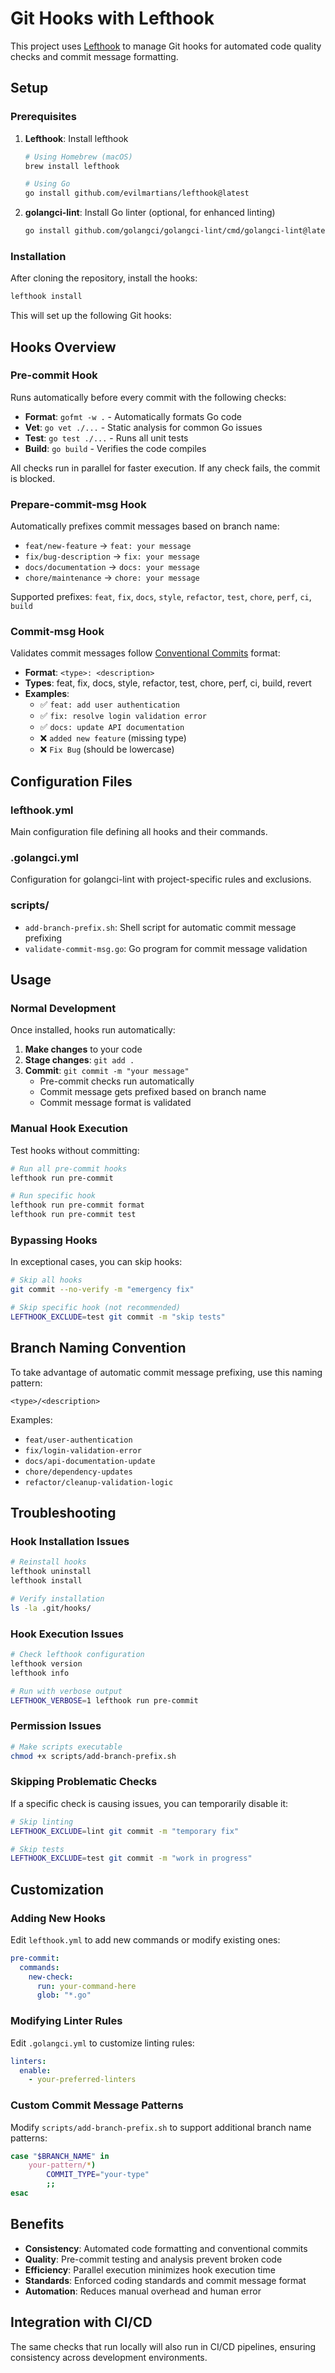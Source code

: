# Git Hooks with Lefthook

This project uses [Lefthook](https://github.com/evilmartians/lefthook) to manage Git hooks for automated code quality checks and commit message formatting.

## Setup

### Prerequisites

1. **Lefthook**: Install lefthook
   ```bash
   # Using Homebrew (macOS)
   brew install lefthook
   
   # Using Go
   go install github.com/evilmartians/lefthook@latest
   ```

2. **golangci-lint**: Install Go linter (optional, for enhanced linting)
   ```bash
   go install github.com/golangci/golangci-lint/cmd/golangci-lint@latest
   ```

### Installation

After cloning the repository, install the hooks:

```bash
lefthook install
```

This will set up the following Git hooks:

## Hooks Overview

### Pre-commit Hook

Runs automatically before every commit with the following checks:

- **Format**: `gofmt -w .` - Automatically formats Go code
- **Vet**: `go vet ./...` - Static analysis for common Go issues  
- **Test**: `go test ./...` - Runs all unit tests
- **Build**: `go build` - Verifies the code compiles

All checks run in parallel for faster execution. If any check fails, the commit is blocked.

### Prepare-commit-msg Hook

Automatically prefixes commit messages based on branch name:

- `feat/new-feature` → `feat: your message`
- `fix/bug-description` → `fix: your message`
- `docs/documentation` → `docs: your message`
- `chore/maintenance` → `chore: your message`

Supported prefixes: `feat`, `fix`, `docs`, `style`, `refactor`, `test`, `chore`, `perf`, `ci`, `build`

### Commit-msg Hook

Validates commit messages follow [Conventional Commits](https://www.conventionalcommits.org/) format:

- **Format**: `<type>: <description>`
- **Types**: feat, fix, docs, style, refactor, test, chore, perf, ci, build, revert
- **Examples**:
  - ✅ `feat: add user authentication`
  - ✅ `fix: resolve login validation error`
  - ✅ `docs: update API documentation`
  - ❌ `added new feature` (missing type)
  - ❌ `Fix Bug` (should be lowercase)

## Configuration Files

### lefthook.yml

Main configuration file defining all hooks and their commands.

### .golangci.yml

Configuration for golangci-lint with project-specific rules and exclusions.

### scripts/

- `add-branch-prefix.sh`: Shell script for automatic commit message prefixing
- `validate-commit-msg.go`: Go program for commit message validation

## Usage

### Normal Development

Once installed, hooks run automatically:

1. **Make changes** to your code
2. **Stage changes**: `git add .`
3. **Commit**: `git commit -m "your message"`
   - Pre-commit checks run automatically
   - Commit message gets prefixed based on branch name
   - Commit message format is validated

### Manual Hook Execution

Test hooks without committing:

```bash
# Run all pre-commit hooks
lefthook run pre-commit

# Run specific hook
lefthook run pre-commit format
lefthook run pre-commit test
```

### Bypassing Hooks

In exceptional cases, you can skip hooks:

```bash
# Skip all hooks
git commit --no-verify -m "emergency fix"

# Skip specific hook (not recommended)
LEFTHOOK_EXCLUDE=test git commit -m "skip tests"
```

## Branch Naming Convention

To take advantage of automatic commit message prefixing, use this naming pattern:

```
<type>/<description>
```

Examples:
- `feat/user-authentication`
- `fix/login-validation-error`
- `docs/api-documentation-update`
- `chore/dependency-updates`
- `refactor/cleanup-validation-logic`

## Troubleshooting

### Hook Installation Issues

```bash
# Reinstall hooks
lefthook uninstall
lefthook install

# Verify installation
ls -la .git/hooks/
```

### Hook Execution Issues

```bash
# Check lefthook configuration
lefthook version
lefthook info

# Run with verbose output
LEFTHOOK_VERBOSE=1 lefthook run pre-commit
```

### Permission Issues

```bash
# Make scripts executable
chmod +x scripts/add-branch-prefix.sh
```

### Skipping Problematic Checks

If a specific check is causing issues, you can temporarily disable it:

```bash
# Skip linting
LEFTHOOK_EXCLUDE=lint git commit -m "temporary fix"

# Skip tests
LEFTHOOK_EXCLUDE=test git commit -m "work in progress"
```

## Customization

### Adding New Hooks

Edit `lefthook.yml` to add new commands or modify existing ones:

```yaml
pre-commit:
  commands:
    new-check:
      run: your-command-here
      glob: "*.go"
```

### Modifying Linter Rules

Edit `.golangci.yml` to customize linting rules:

```yaml
linters:
  enable:
    - your-preferred-linters
```

### Custom Commit Message Patterns

Modify `scripts/add-branch-prefix.sh` to support additional branch name patterns:

```bash
case "$BRANCH_NAME" in
    your-pattern/*)
        COMMIT_TYPE="your-type"
        ;;
esac
```

## Benefits

- **Consistency**: Automated code formatting and conventional commits
- **Quality**: Pre-commit testing and analysis prevent broken code
- **Efficiency**: Parallel execution minimizes hook execution time  
- **Standards**: Enforced coding standards and commit message format
- **Automation**: Reduces manual overhead and human error

## Integration with CI/CD

The same checks that run locally will also run in CI/CD pipelines, ensuring consistency across development environments.